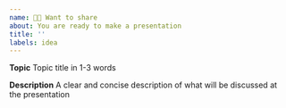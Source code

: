 ```yaml
---
name: 👨‍🏫 Want to share
about: You are ready to make a presentation
title: ''
labels: idea
---
```


**Topic**
Topic title in 1-3 words

**Description**
 A clear and concise description of what will be discussed at the presentation
